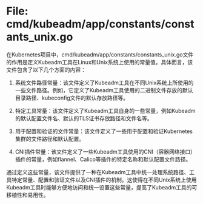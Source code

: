 # File: cmd/kubeadm/app/constants/constants_unix.go

在Kubernetes项目中，cmd/kubeadm/app/constants/constants_unix.go文件的作用是定义Kubeadm工具在Linux和Unix系统上使用的常量值。具体而言，该文件包含了以下几个方面的内容：

1. 系统文件路径常量：该文件定义了Kubeadm工具在不同Unix系统上所使用的一些文件路径。例如，它定义了Kubeadm工具使用的二进制文件存放的默认目录路径、kubeconfig文件的默认存放路径等。

2. 特定工具常量：该文件定义了Kubeadm工具自身的一些常量，例如Kubeadm的默认配置文件名、默认的TLS证书存放路径和文件名等。

3. 用于配置和验证的文件常量：该文件定义了一些用于配置和验证Kubernetes集群的文件路径和默认配置。

4. CNI插件常量：该文件定义了一些Kubeadm工具使用的CNI（容器网络接口）插件的常量，例如flannel、Calico等插件的特定名称和默认配置文件路径。

通过定义这些常量，该文件提供了一种在Kubeadm工具中统一处理系统路径、工具特定常量、配置和验证文件以及CNI插件的机制。这使得在不同Unix系统上使用Kubeadm工具时能够方便地访问和统一设置这些常量，提高了Kubeadm工具的可移植性和易用性。

